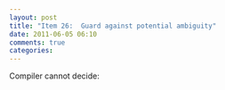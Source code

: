 ```yaml
---
layout: post
title: "Item 26:  Guard against potential ambiguity"
date: 2011-06-05 06:10
comments: true
categories: 
---
```


Compiler cannot decide:



